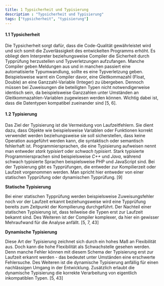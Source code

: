 ```yaml
---
title: 1 Typsicherheit und Typisierung
description : "Typsicherheit und Typisierung"
tags: ["typsicherheit", "typisierung"]
---
```


#### 1.1 Typsicherheit

Die Typsicherheit sorgt dafür, dass die Code-Qualität gewährleistet wird und sich somit die Zuverlässigkeit des entwickelten Programms erhöht. Es obliegt dem Interpreter beziehungsweise Compiler die Sicherheit durch Typprüfung herzustellen und Typverletzungen aufzufangen. Manche Compiler geben Meldungen aus und in manchen passiert eine automatisierte Typumwandlung, sollte es eine Typverletzung geben. Beispielsweise warnt ein Compiler davor, eine Gleitkommazahl (Float, Double) an eine Ganzzahl-Variable (Integer) zu übergeben. Dennoch müssen bei Zuweisungen die beteiligten Typen nicht notwendigerweise identisch sein, da beispielsweise Ganzzahlen unter Umständen an Gleitkommazahlen-Variablen zugewiesen werden können. Wichtig dabei ist, dass die Datentypen kompatibel zueinander sind [5, 6].

#### 1.2 Typisierung

Das Ziel der Typisierung ist die Vermeidung von Laufzeitfehlern. Sie dient dazu, dass Objekte wie beispielsweise Variablen oder Funktionen korrekt verwendet werden beziehungsweise sie soll sicherstellen, dass keine Operation ausgeführt werden kann, die syntaktisch oder semantisch fehlerhaft ist. Programmiersprachen, die eine Typisierung aufweisen nennt man entweder _stark typisiert_ oder _schwach typisiert_. Stark typisierte Programmiersprachen sind beispielsweise _C++_ und _Java_, während schwach typisierte Sprachen beispielsweise PHP und JavaScript sind. Bei der Typisierung gibt es Typprüfungen, die entweder zur Kompilierzeit oder Laufzeit vorgenommen werden. Man spricht hier entweder von einer statischen Typprüfung oder dynamischen Typprüfung. [9]

__Statische Typisierung__

Bei einer statischen Typprüfung werden beispielsweise Zuweisungsfehler noch vor der Laufzeit erkannt beziehungsweise wird eine Typprüfung bereits zum Zeitpunkt der Kompilierung durchgeführt. Der Nachteil einer statischen Typisierung ist, dass teilweise die Typen erst zur Laufzeit bekannt sind. Des Weiteren ist der Compiler komplexer, da hier ein gewisser Mehraufwand für die Analyse anfällt. [5, 7, 43]

__Dynamische Typisierung__

Diese Art der Typisierung zeichnet sich durch ein hohes Maß an Flexibilität aus. Doch kann die hohe Flexibilität als Schwachstelle gesehen werden. Denn manche Fehler können mit diesem Schema der Typisierung erst zur Laufzeit erkannt werden - das bedeutet unter Umständen eine erschwerte Fehlersuche. Des Weiteren ist die dynamische Typisierung anfällig für einen nachlässigen Umgang in der Entwicklung. Zusätzlich erlaubt die dynamische Typisierung die korrekte Verarbeitung von eigentlich inkompatiblen Typen. [5, 43]
